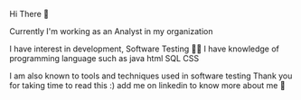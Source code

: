 Hi There 👋
 

 Currently I'm working as an Analyst in my organization



I have interest in  development, Software Testing  👩‍💻 I have knowledge of programming language such as java html SQL CSS 



I am also known to tools and techniques used in software testing
Thank you for taking time to read this :)
add me on linkedin to know more about me 👀
